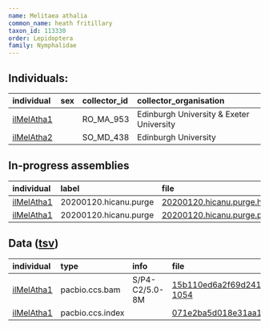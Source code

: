 ```yaml
---
name: Melitaea athalia
common_name: heath fritillary
taxon_id: 113330
order: Lepidoptera
family: Nymphalidae
---
```


## Individuals:

| individual | sex | collector_id | collector_organisation |
| :--------- | :-: | :----------- | :--------------------- |
| [ilMelAtha1](ilMelAtha1.md) |  | RO_MA_953 | Edinburgh University & Exeter University |
| [ilMelAtha2](ilMelAtha2.md) |  | SO_MD_438 | Edinburgh University |

## In-progress assemblies

| individual | label | file |
| :--------- | :---- | :--- |
| [ilMelAtha1](ilMelAtha1.md) | 20200120.hicanu.purge | [20200120.hicanu.purge.htig.fasta.gz](https://darwin.cog.sanger.ac.uk/insects/Melitaea_athalia/ilMelAtha1/assemblies/working/20200120.hicanu.purge/20200120.hicanu.purge.htig.fasta.gz) |
| [ilMelAtha1](ilMelAtha1.md) | 20200120.hicanu.purge | [20200120.hicanu.purge.prim.fasta.gz](https://darwin.cog.sanger.ac.uk/insects/Melitaea_athalia/ilMelAtha1/assemblies/working/20200120.hicanu.purge/20200120.hicanu.purge.prim.fasta.gz) |

## Data ([tsv](Melitaea_athalia_data.tsv))

| individual | type | info | file |
| :--------- | :--- | :--- | :--- |
| [ilMelAtha1](ilMelAtha1.md) | pacbio.ccs.bam | S/P4-C2/5.0-8M | [15b110ed6a2f69d24130d51191be6fc2-1054](https://darwin.cog.sanger.ac.uk/insects/Melitaea_athalia/ilMelAtha1/genomic_data/pacbio/m64097_200110_164901.ccs.bam) |
| [ilMelAtha1](ilMelAtha1.md) | pacbio.ccs.index |  | [071e2ba5d018e31aa1c97fb69706a5bb](https://darwin.cog.sanger.ac.uk/insects/Melitaea_athalia/ilMelAtha1/genomic_data/pacbio/m64097_200110_164901.ccs.bam.pbi) |
